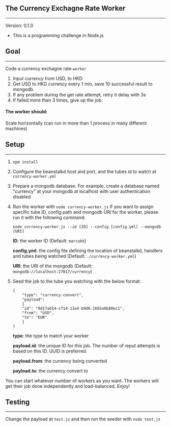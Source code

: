 ## The Currency Exchagne Rate Worker 
---
Version: 0.1.0
* This is a programming challenge in Node.js

## Goal
----
Code a currency exchagne rate `worker`

1. Input currency from USD, to HKD
2. Get USD to HKD currency every 1 min, save 10 successful result to mongodb.
3. If any problem during the get rate attempt, retry it delay with 3s
4. If failed more than 3 times, give up the job.

#### The worker should:
Scale horizontally (can run in more than 1 process in many different machines)



## Setup
---
1. `npm install`

2. Configure the beanstalkd host and port, and the tubes id to watch at `currency-worker.yml`

3. Prepare a mongodb database. For example, create a database named "currency" at your mongodb at localhost with user authentication disabled

4. Run the worker with `node currency-worker.js`
    If you want to assign specific tube ID, config path and mongodb URI for the worker,
    please run it with the following command:

    `node currency-worker.js --id [ID] --config [config.yml] --mongodb [URI]`
    
    __ID__: the worker ID (Default: `marcohk`)
    
    __config.yml__: the config file defining the location of beanstalkd, handlers and tubes being watched (Default: `./currency-worker.yml`)
    
    __URI__: the URI of the mongodb (Default: `mongodb://localhost:27017/currency`)

5. Seed the job to the tube you watching with the below format:
    ```
    {
        "type": "currency-convert",
        "payload":
        {
        "id": "0d17ad14-cf14-11e4-b9d6-1681e6b88ec1", 
        "from": "USD", 
        "to": "EUR"
        }
    }
    ```
    __type__: the type to match your worker

    __payload.id__: the unique ID for this job. The number of reput attempts is based on this ID.   UUID is preferred.

    __payload.from__: the currency being converted

    __payload.to__: the currency convert to


You can start whatever number of workers as you want. The workers will get their job done independently and load-balanced. Enjoy!

## Testing
---
Change the payload at `test.js` and then run the seeder with `node test.js` 
